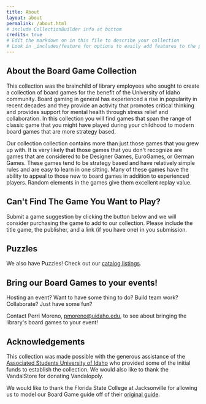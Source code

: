 ```yaml
---
title: About
layout: about
permalink: /about.html
# include CollectionBuilder info at bottom
credits: true
# Edit the markdown on in this file to describe your collection
# Look in _includes/feature for options to easily add features to the page
---
```


## About the Board Game Collection

This collection was the brainchild of library employees who sought to create a collection of board games for the benefit of the University of Idaho community. Board gaming in general has experienced a rise in popularity in recent decades and they provide an activity that promotes critical thinking and provides support for mental health through stress relief and collaboration. In this collection you will find games that span the range of classic game that you might have played during your childhood to modern board games that are more strategy based.

Our collection collection contains more than just those games that you grew up with. It is very likely that those games that you don't recognize are games that are considered to be Designer Games, EuroGames, or German Games. These games tend to be strategy based and have relatively simple rules and are easy to learn in one sitting. Many of these games have the ability to appeal to those new to board games in addition to experienced players. Random elements in the games give them excellent replay value.

## Can't Find The Game You Want to Play?

Submit a game suggestion by clicking the button below and we will consider purchasing the game to add to our collection. Please include the title game, the publisher, and a link (if you have one) in you submission.

## Puzzles

We also have Puzzles! 
Check out our [catalog listings](https://alliance-uidaho.primo.exlibrisgroup.com/discovery/search?query=title,exact,puzzle&tab=Everything&search_scope=DN_and_CI&vid=01ALLIANCE_UID:UID&offset=0&facet=rtype,include,realia,lk&facet=tlevel,include,available_p,lk).

## Bring our Board Games to your events! 

Hosting an event? Want to have some thing to do? Build team work? Collaborate? Just have some fun?

Contact Perri Moreno, pmoreno@uidaho.edu, to see about bringing the library's board games to your event!

## Acknowledgements

This collection was made possible with the generous assistance of the [Associated Students University of Idaho](https://www.uidaho.edu/current-students/student-involvement/asui) who provided some of the initial funds to establish the collection. We would also like to thank the VandalStore for donating Vandalopoly.

We would like to thank the Florida State College at Jacksonville for allowing us to model our Board Game guide off of their [original guide](https://guides.fscj.edu/games).

